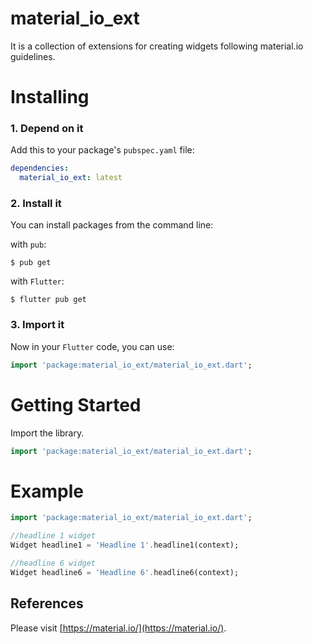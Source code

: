 # material_io_ext
It is a collection of extensions for creating widgets following material.io guidelines.
# Installing

### 1. Depend on it

Add this to your package's `pubspec.yaml` file:

```yaml
dependencies:
  material_io_ext: latest
```

### 2. Install it

You can install packages from the command line:

with `pub`:

```
$ pub get 
```

with `Flutter`:

```
$ flutter pub get
```

### 3. Import it

Now in your `Flutter` code, you can use:

```dart
import 'package:material_io_ext/material_io_ext.dart';
```


# Getting Started

Import the library.

```dart
import 'package:material_io_ext/material_io_ext.dart';
```

# Example
```dart
import 'package:material_io_ext/material_io_ext.dart';

//headline 1 widget
Widget headline1 = 'Headline 1'.headline1(context);

//headline 6 widget
Widget headline6 = 'Headline 6'.headline6(context);
```

## References
Please visit [https://material.io/](https://material.io/).


